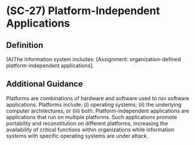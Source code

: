 
# (SC-27) Platform-Independent Applications

## Definition

(A)The information system includes: [Assignment: organization-defined platform-independent applications].

## Additional Guidance

Platforms are combinations of hardware and software used to run software applications. Platforms include: (i) operating systems; (ii) the underlying computer architectures, or (iii) both. Platform-independent applications are applications that run on multiple platforms. Such applications promote portability and reconstitution on different platforms, increasing the availability of critical functions within organizations while information systems with specific operating systems are under attack.

